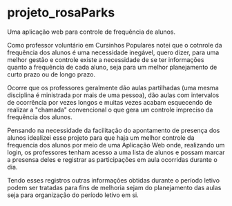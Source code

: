 # projeto_rosaParks
Uma aplicação web para controle de frequência de alunos.

Como professor voluntário em Cursinhos Populares notei que o cotnrole da frequência dos alunos é uma necessidade inegável, quero dizer, para uma melhor gestão e controle existe a necessidade de se ter informações quanto a frequência de cada aluno, seja para um melhor planejamento de curto prazo ou de longo prazo.

Ocorre que os professores geralmente dão aulas partilhadas (uma mesma disciplina é ministrada por mais de uma pessoa), dão aulas com intervalos de ocorrência por vezes longos e muitas vezes acabam esquecendo de realizar a "chamada" convencional o que gera um controle impreciso da frequência dos alunos.

Pensando na necessidade da facilitação do apontamento de presença dos alunos idealizei esse projeto para que haja um melhor controle da frequencia dos alunos por meio de uma Aplicação Web onde, realizando um login, os professores tenham acesso a uma lista de alunos e possam marcar a presensa deles e registrar as participações em aula ocorridas durante o dia.

Tendo esses registros outras informações obtidas durante o período letivo podem ser tratadas para fins de melhoria sejam do planejamento das aulas seja para organização do período letivo em si.  
